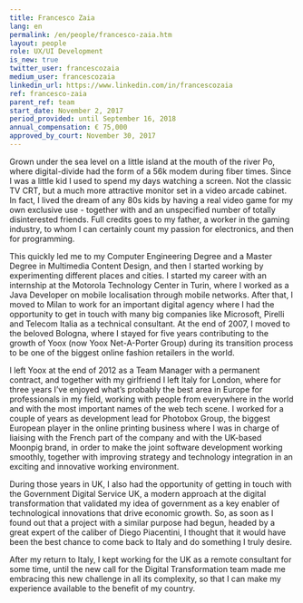 ```yaml
---
title: Francesco Zaia
lang: en
permalink: /en/people/francesco-zaia.htm
layout: people
role: UX/UI Development
is_new: true
twitter_user: francescozaia
medium_user: francescozaia
linkedin_url: https://www.linkedin.com/in/francescozaia
ref: francesco-zaia
parent_ref: team
start_date: November 2, 2017
period_provided: until September 16, 2018
annual_compensation: € 75,000
approved_by_court: November 30, 2017
---
```

Grown under the sea level on a little island at the mouth of the river Po, where digital-divide had the form of a 56k modem during fiber times. Since I was a little kid I used to spend my days watching a screen. Not the classic TV CRT, but a much more attractive monitor set in a video arcade cabinet. In fact, I lived the dream of any 80s kids by having a real video game for my own exclusive use - together with and an unspecified number of totally disinterested friends. Full credits goes to my father, a worker in the gaming industry, to whom I can certainly count my passion for electronics, and then for programming.

This quickly led me to my Computer Engineering Degree and a Master Degree in Multimedia Content Design, and then I started working by experimenting different places and cities. I started my career with an internship at the Motorola Technology Center in Turin, where I worked as a Java Developer on mobile localisation through mobile networks. After that, I moved to Milan to work for an important digital agency where I had the opportunity to get in touch with many big companies like Microsoft, Pirelli and Telecom Italia as a technical consultant. At the end of 2007, I moved to the beloved Bologna, where I stayed for five years contributing to the growth of Yoox (now Yoox Net-A-Porter Group) during its transition process to be one of the biggest online fashion retailers in the world.

I left Yoox at the end of 2012 as a Team Manager with a permanent contract, and together with my girlfriend I left Italy for London, where for three years I’ve enjoyed what’s probably the best area in Europe for professionals in my field, working with people from everywhere in the world and with the most important names of the web tech scene. I worked for a couple of years as development lead for Photobox Group, the biggest European player in the online printing business where I was in charge of liaising with the French part of the company and with the UK-based Moonpig brand, in order to make the joint software development working smoothly, together with improving strategy and technology integration in an exciting and innovative working environment.

During those years in UK, I also had the opportunity of getting in touch with the Government Digital Service UK, a modern approach at the digital transformation that validated my idea of government as a key enabler of technological innovations that drive economic growth. So, as soon as I found out that a project with a similar purpose had begun, headed by a great expert of the caliber of Diego Piacentini, I thought that it would have been the best chance to come back to Italy and do something I truly desire.

After my return to Italy, I kept working for the UK as a remote consultant for some time, until the new call for the Digital Transformation team made me embracing this new challenge in all its complexity, so that I can make my experience available to the benefit of my country.